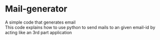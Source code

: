 # Mail-generator
A simple code that generates email</br >
This code explains how to use python to send mails to an given email-id by acting like an 3rd part application
